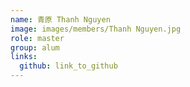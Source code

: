 ```yaml
---
name: 青原 Thanh Nguyen 
image: images/members/Thanh Nguyen.jpg 
role: master
group: alum
links:
  github: link_to_github 
---
```

